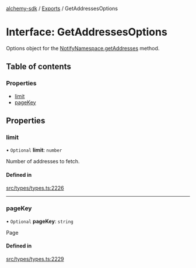 [alchemy-sdk](../README.md) / [Exports](../modules.md) / GetAddressesOptions

# Interface: GetAddressesOptions

Options object for the [NotifyNamespace.getAddresses](../classes/NotifyNamespace.md#getaddresses) method.

## Table of contents

### Properties

- [limit](GetAddressesOptions.md#limit)
- [pageKey](GetAddressesOptions.md#pagekey)

## Properties

### limit

• `Optional` **limit**: `number`

Number of addresses to fetch.

#### Defined in

[src/types/types.ts:2226](https://github.com/alchemyplatform/alchemy-sdk-js/blob/4a7f568/src/types/types.ts#L2226)

___

### pageKey

• `Optional` **pageKey**: `string`

Page

#### Defined in

[src/types/types.ts:2229](https://github.com/alchemyplatform/alchemy-sdk-js/blob/4a7f568/src/types/types.ts#L2229)
